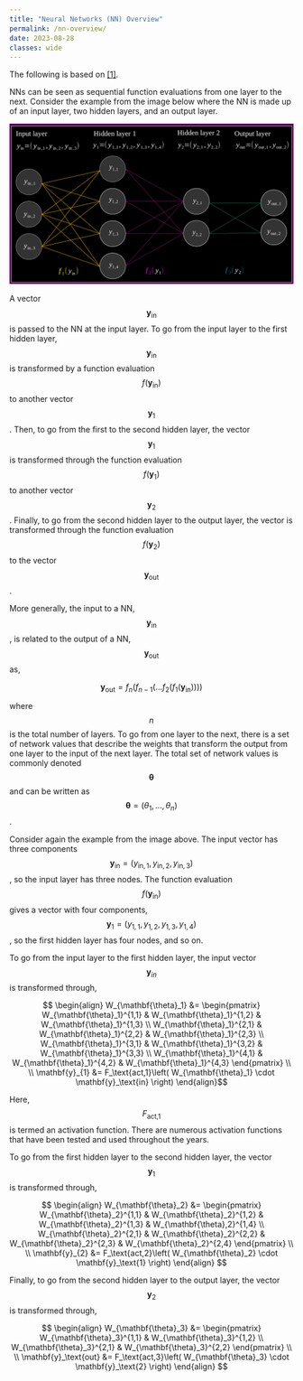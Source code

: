 ```yaml
---
title: "Neural Networks (NN) Overview"
permalink: /nn-overview/
date: 2023-08-28
classes: wide
---
```


The following is based on [[1]](https://www.deeplearningbook.org/).

NNs can be seen as sequential function evaluations from one layer to the next.  Consider the example from the image below where the NN is made up of an input layer, two hidden layers, and an output layer.  

![Example Neural Network](https://github.com/laurenstreet/ai-supply/blob/neural-nets/assets/images/neural-nets.png?raw=true "Example Neural Network")

A vector $$\text{ }\mathbf{y}_\text{in}\text{ }$$ is passed to the NN at the input layer.  To go from the input layer to the first hidden layer, $$\text{ }\mathbf{y}_\text{in}\text{ }$$ is transformed by a function evaluation $$\text{ }f\left(\mathbf{y}_\text{in}\right)\text{ }$$ to another vector $$\text{ }\mathbf{y}_{1}\text{ }$$.  Then, to go from the first to the second hidden layer, the vector $$\text{ }\mathbf{y}_{1}\text{ }$$ is transformed through the function evaluation $$\text{ }f(\mathbf{y}_{1})\text{ }$$ to another vector $$\text{ }\mathbf{y}_{2}\text{ }$$.  Finally, to go from the second hidden layer to the output layer, the vector is transformed through the function evaluation $$\text{ }f(\mathbf{y}_{2})\text{ }$$ to the vector $$\text{ }\mathbf{y}_\text{out}\text{ }$$.

More generally, the input to a NN, $$\text{ }\mathbf{y}_\text{in}\text{ }$$, is related to the output of a NN, $$\text{ }\mathbf{y}_\text{out}\text{ }$$ as,

$$ \mathbf{y}_\text{out} = f_{n}(f_{n-1}(...f_2(f_1(\mathbf{y}_\text{in})))) $$

where $$\text{ }n\text{ }$$ is the total number of layers.  To go from one layer to the next, there is a set of network values that describe the weights that transform the output from one layer to the input of the next layer.  The total set of network values is commonly denoted $$\text{ }\mathbf{\theta}\text{ }$$ and can be written as $$\text{ }\mathbf{\theta} = \left( \theta_1, ..., \theta_{n} \right)\text{ }$$.

Consider again the example from the image above.  The input vector has three components $$\text{ }\mathbf{y}_\text{in} = (y_{\text{in},1},y_{\text{in},2},y_{\text{in},3})\text{ }$$, so the input layer has three nodes.  The function evaluation $$\text{ }f(\mathbf{y}_\text{in})\text{ }$$ gives a vector with four components, $$\text{ }\mathbf{y}_{1} = (y_{1,1},y_{1,2},y_{1,3},y_{1,4})\text{ }$$, so the first hidden layer has four nodes, and so on.

To go from the input layer to the first hidden layer, the input vector $$\text{ }\mathbf{y}_{in}\text{ }$$ is transformed through,

$$ \begin{align} W_{\mathbf{\theta}_1} &= \begin{pmatrix} W_{\mathbf{\theta}_1}^{1,1} & W_{\mathbf{\theta}_1}^{1,2} & W_{\mathbf{\theta}_1}^{1,3} \\ W_{\mathbf{\theta}_1}^{2,1} & W_{\mathbf{\theta}_1}^{2,2} & W_{\mathbf{\theta}_1}^{2,3} \\ W_{\mathbf{\theta}_1}^{3,1} & W_{\mathbf{\theta}_1}^{3,2} & W_{\mathbf{\theta}_1}^{3,3} \\ W_{\mathbf{\theta}_1}^{4,1} & W_{\mathbf{\theta}_1}^{4,2} & W_{\mathbf{\theta}_1}^{4,3} \end{pmatrix}  \\ \\ \mathbf{y}_{1} &= F_\text{act,1}\left( W_{\mathbf{\theta}_1} \cdot \mathbf{y}_\text{in} \right) \end{align}$$

Here, $$\text{ }F_\text{act,1}\text{ }$$ is termed an activation function.  There are numerous activation functions that have been tested and used throughout the years.

To go from the first hidden layer to the second hidden layer, the vector $$\text{ }\mathbf{y}_{1}\text{ }$$ is transformed through,

$$ \begin{align} W_{\mathbf{\theta}_2} &= \begin{pmatrix} W_{\mathbf{\theta}_2}^{1,1} & W_{\mathbf{\theta}_2}^{1,2} & W_{\mathbf{\theta}_2}^{1,3} & W_{\mathbf{\theta},2}^{1,4} \\ W_{\mathbf{\theta}_2}^{2,1} & W_{\mathbf{\theta}_2}^{2,2} & W_{\mathbf{\theta}_2}^{2,3} & W_{\mathbf{\theta}_2}^{2,4} \end{pmatrix} \\ \\ \mathbf{y}_{2} &= F_\text{act,2}\left( W_{\mathbf{\theta}_2} \cdot \mathbf{y}_\text{1} \right) \end{align} $$

Finally, to go from the second hidden layer to the output layer, the vector $$\text{ }\mathbf{y}_{2}\text{ }$$ is transformed through,

$$ \begin{align} W_{\mathbf{\theta}_3} &= \begin{pmatrix} W_{\mathbf{\theta}_3}^{1,1} & W_{\mathbf{\theta}_3}^{1,2} \\ W_{\mathbf{\theta}_3}^{2,1} & W_{\mathbf{\theta}_3}^{2,2} \end{pmatrix} \\ \\ \mathbf{y}_\text{out} &= F_\text{act,3}\left( W_{\mathbf{\theta}_3} \cdot \mathbf{y}_\text{2} \right) \end{align} $$